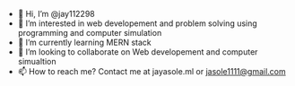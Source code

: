 - 👋 Hi, I’m @jay112298
- 👀 I’m interested in web developement and problem solving using programming and computer simulation
- 🌱 I’m currently learning MERN stack
- 💞️ I’m looking to collaborate on Web developement and computer simualtion
- 📫 How to reach me? Contact me at jayasole.ml or jasole1111@gmail.com

<!---
jay112298/jay112298 is a ✨ special ✨ repository because its `README.md` (this file) appears on your GitHub profile.
You can click the Preview link to take a look at your changes.
--->
